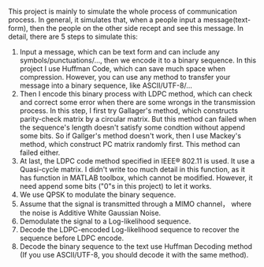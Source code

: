 This project is mainly to simulate the whole process of communication process. In general, it simulates that, when a people input a message(text-form), then the people on the other side recept and see this message.
In detail, there are 5 steps to simulate this:
1. Input a message, which can be text form and can include any symbols/punctuations/..., then we encode it to a binary sequence. In this project I use Huffman Code, which can save much space when compression.
   However, you can use any method to transfer your message into a binary sequence, like ASCII/UTF-8/...
2. Then I encode this binary process with LDPC method, which can check and correct some error when there are some wrongs in the transmission process.
   In this step, I first try Gallager's method, which constructs parity-check matrix by a circular matrix. But this method can failed when the sequence's length doesn't satisfy some condtion without append some bits.
   So if Gallger's method doesn't work, then I use Mackey's method, which construct PC matrix randomly first. This method can failed either.
3. At last, the LDPC code method specified in IEEE® 802.11 is used. It use a Quasi-cycle matrix. I didn't write too much detail in this function, as it has function in MATLAB toolbox, which cannot be modified.
   However, it need append some bits ("0"s in this project) to let it works.
4. We use QPSK to modulate the binary sequence.
5. Assume that the signal is transmitted through a MIMO channel， where the noise is Additive White Gaussian Noise.
6. Demodulate the signal to a Log-likelihood sequence.
7. Decode the LDPC-encoded Log-likelihood sequence to recover the sequence before LDPC encode.
8. Decode the binary sequence to the text use Huffman Decoding method (If you use ASCII/UTF-8, you should decode it with the same method).
